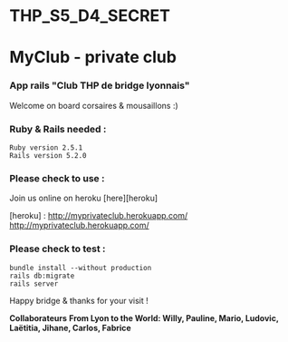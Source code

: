 # THP_S5_D4_SECRET

# MyClub - private club

### App rails "Club THP de bridge lyonnais" <br/>
Welcome on board corsaires & mousaillons :) <br/>

### Ruby & Rails needed :

    Ruby version 2.5.1
    Rails version 5.2.0

### Please check to use :

Join us online on heroku [here][heroku]

[heroku] : http://myprivateclub.herokuapp.com/
<http://myprivateclub.herokuapp.com/>


### Please check to test :

`bundle install --without production` <br/>
`rails db:migrate` <br/>
`rails server`



Happy bridge & thanks for your visit !

**Collaborateurs**
**From Lyon to the World: Willy, Pauline, Mario, Ludovic, Laëtitia, Jihane, Carlos, Fabrice**
